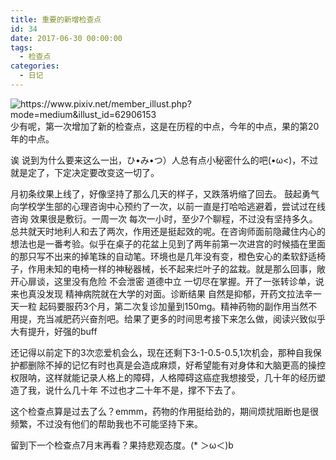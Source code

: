 ```yaml
---
title: 重要的新增检查点
id: 34
date: 2017-06-30 00:00:00
tags:
  - 检查点
categories:
  - 日记
---
```

<img src="/2017/06/30/34/62906153_p0.jpg" alt="https://www.pixiv.net/member_illust.php?mode=medium&amp;illust_id=62906153" title="千夜QY3S id=49170305">
少有呢，第一次增加了新的检查点，这是在历程的中点，今年的中点，果的第20年的中点。

诶 说到为什么要来这么一出，ひ•み•つ）人总有点小秘密什么的吧(•ω<)，不过就是定了，下定决定要改变这一切了。

月初条纹果上线了，好像坚持了那么几天的样子，又跌落坍缩了回去。
鼓起勇气向学校学生部的心理咨询中心预约了一次，以前一直是打哈哈逃避着，尝试过在线咨询 效果很是敷衍。一周一次 每次一小时，至少7个聊程，不过没有坚持多久。总共就天时地利人和去了两次，作用还是挺起效的呢。在咨询师面前隐藏住内心的想法也是一番考验。似乎在桌子的花盆上见到了两年前第一次进宫的时候插在里面的那只写不出来的掉笔珠的自动笔。环境也是几年没有变，橙色安心的柔软舒适椅子，作用未知的电椅一样的神秘器械，长不起来烂叶子的盆栽。就是那么回事，敞开心扉谈，这里没有危险 不会泄密 道德中立 一切尽在掌握。开了一张转诊单，说来也真没发现 精神病院就在大学的对面。诊断结果 自然是抑郁，开药文拉法辛一天一粒 起码要服药3个月，第二次复诊加量到150mg。精神药物的副作用当然不用提，充当减肥药兴奋剂吧。给果了更多的时间思考接下来怎么做，阅读兴致似乎大有提升，好强的buff

还记得以前定下的3次恋爱机会么，现在还剩下3-1-0.5-0.5,1次机会，那种自我保护都删除不掉的记忆有时也真是会造成麻烦，好希望能有对身体和大脑更高的操控权限呐，这样就能记录人格上的障碍，人格障碍这癌症我想接受，几十年的经历塑造了我，说什么几十年 不过也才二十年不是，撑不下去了。

这个检查点算是过去了么？emmm，药物的作用挺给劲的，期间烦扰阻断也是很频繁，不过没有他们的帮助我也不可能坚持下来。

留到下一个检查点7月末再看？果持悲观态度。(* ＞ω＜)b

